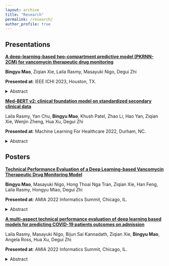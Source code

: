 ```yaml
---
layout: archive
title: "Research"
permalink: /research/
author_profile: true
---
```



## Presentations


[**A deep-learning-based two-compartment predictive model (PKRNN-2CM) for vancomycin therapeutic drug monitoring**](/files/ICHI_v2.pdf) <br/>

**Bingyu Mao**, Ziqian Xie, Laila Rasmy, Masayuki Nigo, Degui Zhi <br/>


**Presented at**: IEEE ICHI 2023, Houston, TX. <br/>

  <details>
  <summary>Abstract</summary>
Vancomycin is a widely used antibiotic that requires therapeutic drug monitoring (TDM) for optimized individual dosage. The pharmacokinetic (PK) parameters for vancomycin TDM can be estimated using deep learning techniques that have the advantage of handling irregularly sampled time series electronic health record (EHR) data. When developing population vancomycin PK models in adults, a two-compartment model is most commonly considered. This study developed a two-compartment vancomycin TDM model (PKRNN-2CM) with recurrent neural network (RNN) to predict vancomycin concentration and compared its performance with a one-compartment deep-learning predictive model (PKRNN). A p-value of 0.01 indicates that the PKRNN-2CM model outperformed the PKRNN model. Additional model evaluation done with simulation indicate that the PKRNN-2CM model outperforms the PKRNN model, even at unsampled time points. Our findings have the potential to improve the accuracy and effectiveness of personalized vancomycin TDM, leading to better clinical outcomes for patients receiving vancomycin. <br/>
</details>


[**Med-BERT v2: clinical foundation model on standardized secondary clinical data**](/files/MBV2.pdf) <br/>

Laila Rasmy, Yan Chu, **Bingyu Mao**, Khush Patel, Zhao Li, Hao Yan, Ziqian Xie, Wenjin Zheng, Hua Xu, Degui Zhi <br/>


**Presented at**: Machine Learning For Healthcare 2022, Durham, NC. <br/>

  <details>
  <summary>Abstract</summary>
Deep learning (DL) based predictive models from electronic health records (EHR) deliver impressive performance in many clinical tasks. The need for large training cohorts, however, are often required, hindering the adoption of DL-based models in scenarios with limited training data size. In our previous work, we showed that [Med-BERT](https://github.com/ZhiGroup/Med-BERT) trained on patients diagnoses data in standard ICD codes from more than 20 million patients’ EHR substantially improves the prediction accuracy for tasks with small cohorts. Med-BERT improved the discriminative accuracy of tasks with fine-tuning training sets of a few hundred samples boosting the AUC by more than 20% or equivalent to the AUC of 10 times larger training sets. <br/>

Adding more patient information including medications and procedures are known to further increase the prediction accuracy for many clinical tasks. However, when we use the earlier version of Med-BERT trained on diagnoses information alone and add to it randomly initialized embeddings for medications and procedures, the magnitude of performance boost it offers deteriorates. Therefore, we trained a new version of Med-BERT adding medications and procedures data. Additionally, we compared the performance of the Med-BERT model trained on claims data (MBv2-Claims) versus the model originally trained on EHR data (MBv2-EHR) to evaluate the generalizability of our approach as well as the generalizability of the pre-trained model. <br/>
</details>


## Posters

[**Technical Performance Evaluation of a Deep Learning-based Vancomycin Therapeutic Drug Monitoring Model**](/files/PKRNN_Poster.pdf) <br/>

**Bingyu Mao**, Masayuki Nigo, Hong Thoai Nga Tran, Ziqian Xie, Han Feng, Laila Rasmy, Hongyu Miao, Degui Zhi <br/>


**Presented at**: AMIA 2022 Informatics Summit, Chicago, IL. <br/>

  <details>
  <summary>Abstract</summary>
Vancomycin therapeutic drug monitoring is recommended by national guidelines. We developed a deep learning-based pharmacokinetic model for personalized vancomycin level prediction (PK-RNN-V) using readily available electronic medical records data which achieves more accurate results than the current Bayesian models in the use for precision dosing. We will present our technical performance evaluation results of our PK-RNN-V models against the Bayesian model (VTDM) using Root Mean Square Error, Mean Absolute Error, and Mean Absolute Percentage Error. <br/>
</details>


[**A multi-aspect technical performance evaluation of deep learning based models for predicting COVID-19 patients outcomes on admission**](/files/CovRNN_poster.pdf) <br/>

Laila Rasmy, Masayuki Nigo, Bijun Sai Kannadath, Ziqian Xie, **Bingyu Mao**, Angela Ross, Hua Xu, Degui Zhi <br/>


**Presented at**: AMIA 2022 Informatics Summit, Chicago, IL. <br/>

  <details>
  <summary>Abstract</summary>
While a comprehensive evaluation plan needs to be agreed on during the early phase of prediction task definition, we propose six factors that need to be considered during the evaluation of the implementability of a predictive model. Those factors are prediction performance, transparency, generalizability, data mechanics, efficiency, and data privacy. Those factors should be considered starting from phases 0, 1 as described in the AI evaluation framework1 and continuously monitored and improved as we go through all phases till phase 4. <br/>
</details>


